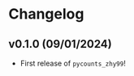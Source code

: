 # Changelog

<!--next-version-placeholder-->

## v0.1.0 (09/01/2024)

- First release of `pycounts_zhy99`!